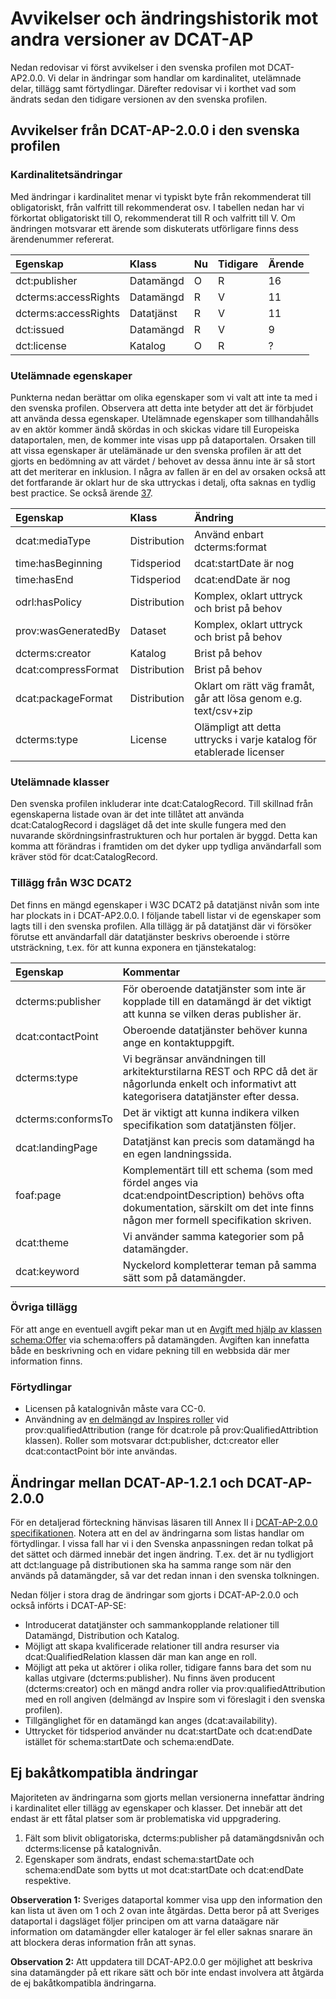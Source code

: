 # Avvikelser och ändringshistorik mot andra versioner av DCAT-AP

Nedan redovisar vi först avvikelser i den svenska profilen mot DCAT-AP2.0.0.
Vi delar in ändringar som handlar om kardinalitet, utelämnade delar, tillägg samt förtydlingar. Därefter redovisar vi i korthet vad som ändrats sedan den tidigare versionen av den svenska profilen.

## Avvikelser från DCAT-AP-2.0.0 i den svenska profilen

### Kardinalitetsändringar
Med ändringar i kardinalitet menar vi typiskt byte från rekommenderat till obligatoriskt, från valfritt till rekommenderat osv.
I tabellen nedan har vi förkortat obligatoriskt till O, rekommenderat till R och valfritt till V. Om ändringen motsvarar ett ärende som diskuterats utförligare finns dess ärendenummer refererat.

Egenskap | Klass | Nu | Tidigare | Ärende
:--- | :--- | :--- | :--- | :---
dct:publisher | Datamängd | O | R | 16
dcterms:accessRights | Datamängd | R | V | 11
dcterms:accessRights | Datatjänst | R | V | 11
dct:issued | Datamängd | R | V | 9
dct:license | Katalog | O | R | ?


### Utelämnade egenskaper
Punkterna nedan berättar om olika egenskaper som vi valt att inte ta med i den svenska profilen. Observera att detta inte betyder att det är förbjudet att använda dessa egenskaper. Utelämnade egenskaper som tillhandahålls av en aktör kommer ändå skördas in och skickas vidare till Europeiska dataportalen, men, de kommer inte visas upp på dataportalen.
Orsaken till att vissa egenskaper är utelämänade ur den svenska profilen är att det gjorts en bedömning av att värdet / behovet av dessa ännu inte är så stort att det meriterar en inklusion. I några av fallen är en del av orsaken också att det fortfarande är oklart hur de ska uttryckas i detalj, ofta saknas en tydlig best practice. Se också ärende [37](https://github.com/DIGGSweden/DCAT-AP-SE/issues/37).

Egenskap | Klass | Ändring
:--- | :--- | :---
dcat:mediaType | Distribution | Använd enbart dcterms:format
time:hasBeginning | Tidsperiod | dcat:startDate är nog
time:hasEnd | Tidsperiod | dcat:endDate är nog
odrl:hasPolicy | Distribution | Komplex, oklart uttryck och brist på behov
prov:wasGeneratedBy | Dataset | Komplex, oklart uttryck och brist på behov
dcterms:creator | Katalog | Brist på behov
dcat:compressFormat | Distribution | Brist på behov
dcat:packageFormat | Distribution | Oklart om rätt väg framåt, går att lösa genom e.g. text/csv+zip
dcterms:type | License | Olämpligt att detta uttrycks i varje katalog för etablerade licenser

### Utelämnade klasser
Den svenska profilen inkluderar inte dcat:CatalogRecord. Till skillnad från egenskaperna listade ovan är det inte tillåtet att använda dcat:CatalogRecord i dagsläget då det inte skulle fungera med den nuvarande skördningsinfrastrukturen och hur portalen är byggd. Detta kan komma att förändras i framtiden om det dyker upp tydliga användarfall som kräver stöd för dcat:CatalogRecord.

### Tillägg från W3C DCAT2
Det finns en mängd egenskaper i W3C DCAT2 på datatjänst nivån som inte har plockats in i DCAT-AP2.0.0. I följande tabell listar vi de egenskaper som lagts till i den svenska profilen. Alla tillägg är på datatjänst där vi försöker förutse ett användarfall där datatjänster beskrivs oberoende i större utsträckning, t.ex. för att kunna exponera en tjänstekatalog:

Egenskap | Kommentar
:--- | :--- 
dcterms:publisher | För oberoende datatjänster som inte är kopplade till en datamängd är det viktigt att kunna se vilken deras publisher är.  
dcat:contactPoint | Oberoende datatjänster behöver kunna ange en kontaktuppgift.
dcterms:type | Vi begränsar användningen till arkitekturstilarna REST och RPC då det är någorlunda enkelt och informativt att kategorisera datatjänster efter dessa.
dcterms:conformsTo | Det är viktigt att kunna indikera vilken specifikation som datatjänsten följer.
dcat:landingPage | Datatjänst kan precis som datamängd ha en egen landningssida.
foaf:page | Komplementärt till ett schema (som med fördel anges via dcat:endpointDescription) behövs ofta dokumentation, särskilt om det inte finns någon mer formell specifikation skriven.
dcat:theme | Vi använder samma kategorier som på datamängder.
dcat:keyword | Nyckelord kompletterar teman på samma sätt som på datamängder.

### Övriga tillägg
För att ange en eventuell avgift pekar man ut en [Avgift med hjälp av klassen schema:Offer](https://diggsweden.github.io/DCAT-AP-SE/sv/#schema%3AOffer) via schema:offers på datamängden. Avgiften kan innefatta både en beskrivning och en vidare pekning till en webbsida där mer information finns. 

### Förtydlingar
* Licensen på katalognivån måste vara CC-0.
* Användning av [en delmängd av Inspires roller](https://diggsweden.github.io/DCAT-AP-SE/sv/#5.13) vid prov:qualifiedAttribution (range för dcat:role på prov:QualifiedAttribtion klassen). Roller som motsvarar dct:publisher, dct:creator eller dcat:contactPoint bör inte användas.

## Ändringar mellan DCAT-AP-1.2.1 och DCAT-AP-2.0.0
För en detaljerad förteckning hänvisas läsaren till Annex II i [DCAT-AP-2.0.0 specifikationen](https://joinup.ec.europa.eu/solution/dcat-application-profile-data-portals-europe/release/200).
Notera att en del av ändringarna som listas handlar om förtydlingar. I vissa fall har vi i den Svenska anpassningen redan tolkat på det sättet och därmed innebär det ingen ändring. T.ex. det är nu tydligjort att dct:language på distributionen ska ha samma range som när den används på datamängder, så var det redan innan i den svenska tolkningen.

Nedan följer i stora drag de ändringar som gjorts i DCAT-AP-2.0.0 och också införts i DCAT-AP-SE:

* Introducerat datatjänster och sammankopplande relationer till Datamängd, Distribution och Katalog.
* Möjligt att skapa kvalificerade relationer till andra resurser via dcat:QualifiedRelation klassen där man kan ange en roll.
* Möjligt att peka ut aktörer i olika roller, tidigare fanns bara det som nu kallas utgivare (dcterms:publisher). Nu finns även producent (dcterms:creator) och en mängd andra roller via prov:qualifiedAttribution med en roll angiven (delmängd av Inspire som vi föreslagit i den svenska profilen).
* Tillgänglighet för en datamängd kan anges (dcat:availability).
* Uttrycket för tidsperiod använder nu dcat:startDate och dcat:endDate istället för schema:startDate och schema:endDate.

## Ej bakåtkompatibla ändringar
Majoriteten av ändringarna som gjorts mellan versionerna innefattar ändring i kardinalitet eller tillägg av egenskaper och klasser. Det innebär att det endast är ett fåtal platser som är problematiska vid uppgradering.

1. Fält som blivit obligatoriska, dcterms:publisher på datamängdsnivån och dcterms:license på katalognivån. 
2. Egenskaper som ändrats, endast schema:startDate och schema:endDate som bytts ut mot dcat:startDate och dcat:endDate respektive.

**Observeration 1:** Sveriges dataportal kommer visa upp den information den kan lista ut även om 1 och 2 ovan inte åtgärdas. Detta beror på att Sveriges dataportal i dagsläget följer principen om att varna dataägare när information om datamängder eller kataloger är fel eller saknas snarare än att blockera deras information från att synas.

**Observation 2:** Att uppdatera till DCAT-AP2.0.0 ger möjlighet att beskriva sina datamängder på ett rikare sätt och bör inte endast involvera att åtgärda de ej bakåtkompatibla ändringarna.